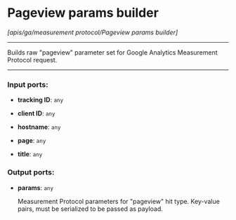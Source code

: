 # Pageview params builder

_[apis/ga/measurement protocol/Pageview params builder]_

---

Builds raw "pageview" parameter set for Google Analytics Measurement Protocol request.  

---

### Input ports:

* __tracking ID__: ` any `


* __client ID__: ` any `


* __hostname__: ` any `


* __page__: ` any `


* __title__: ` any `

### Output ports:

* __params__: ` any `

    Measurement Protocol parameters for "pageview" hit type. Key-value pairs, must be serialized to be passed as payload.

